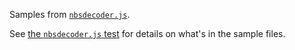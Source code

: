 Samples from [`nbsdecoder.js`](https://github.com/Fastcode/nbsdecoder.js/tree/d99c1b10332fce36ecc24e803368ce987c7779d6/tests/sample).

See [the `nbsdecoder.js` test](https://github.com/Fastcode/nbsdecoder.js/blob/d99c1b10332fce36ecc24e803368ce987c7779d6/tests/test.js#L29-L37) for details on what's in the sample files.
